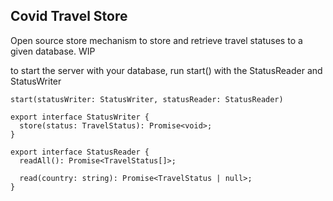 ## Covid Travel Store

Open source store mechanism to store and retrieve travel statuses to a given database. WIP


to start the server with your database, run start() with the StatusReader and StatusWriter
```
start(statusWriter: StatusWriter, statusReader: StatusReader)
```
```
export interface StatusWriter {
  store(status: TravelStatus): Promise<void>;
}

export interface StatusReader {
  readAll(): Promise<TravelStatus[]>;

  read(country: string): Promise<TravelStatus | null>;
}

```
